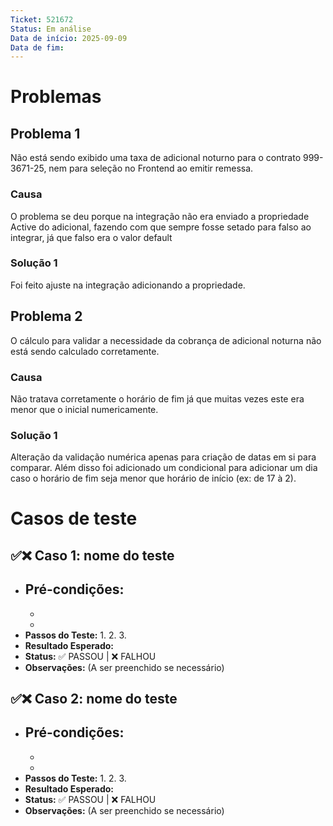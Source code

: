 ```yaml
---
Ticket: 521672
Status: Em análise
Data de início: 2025-09-09
Data de fim:
---
```

# Problemas
## Problema 1
Não está sendo exibido uma taxa de adicional noturno para o contrato 999-3671-25, nem para seleção no Frontend ao emitir remessa.
### Causa
O problema se deu porque na integração não era enviado a propriedade Active do adicional, fazendo com que sempre fosse setado para falso ao integrar, já que falso era o valor default
### Solução 1
Foi feito ajuste na integração adicionando a propriedade.
## Problema 2
O cálculo para validar a necessidade da cobrança de adicional noturna não está sendo calculado corretamente.
### Causa
Não tratava corretamente o horário de fim já que muitas vezes este era menor que o inicial numericamente.
### Solução 1
Alteração da validação numérica apenas para criação de datas em si para comparar. Além disso foi adicionado um condicional para adicionar um dia caso o horário de fim seja menor que horário de início (ex: de 17 à 2).
# Casos de teste

## ✅❌ Caso 1: nome do teste

- **Pré-condições:**
    - 
    - 
    - 
- **Passos do Teste:**
    1. 
    2. 
    3. 
- **Resultado Esperado:** 
- **Status:** ✅ PASSOU | ❌ FALHOU
- **Observações:** (A ser preenchido se necessário)

## ✅❌ Caso 2: nome do teste

- **Pré-condições:**
    - 
    - 
    - 
- **Passos do Teste:**
    1. 
    2. 
    3. 
- **Resultado Esperado:** 
- **Status:** ✅ PASSOU | ❌ FALHOU
- **Observações:** (A ser preenchido se necessário)

